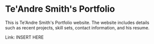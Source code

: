 # Te'Andre Smith's Portfolio

This is Te'Andre Smith's Portfolio website. The website includes details such as recent projects, skill sets, contact information, and his resume.

Link: INSERT HERE
